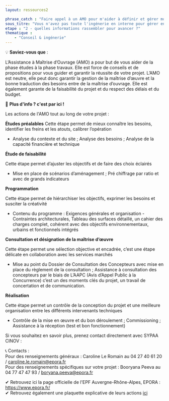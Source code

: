 ```yaml
---
layout: ressources2

phrase_catch : "Faire appel à un AMO pour m'aider à définir et gérer mon projet de A à Z"
sous_titre: "Vous n'avez pas toute l'ingénerie en interne pour gérer entièrement votre projet, voici un éclaircissement sur ce qu'une AMO peut faire pour vous"
etape : "2 - quelles informations rassembler pour avancer ?"
thematique :
    - "Conseil & ingénerie"
---
```

  
💡 **Saviez-vous que** :  
  
L’Assistance à Maîtrise d’Ouvrage (AMO) a pour but de vous aider de la phase études à la phase travaux. Elle est force de conseils et de propositions pour vous guider et garantir la réussite de votre projet.
L’AMO est neutre, elle peut donc garantir la gestion de la maîtrise d’œuvre et la bonne traduction des besoins entre de la maîtrise d’ouvrage.  Elle est également garante de la faisabilité du projet et du respect des délais et du budget.

🚀 **Plus d'info ? c'est par ici !**  
  
Les actions de l'AMO tout au long de votre projet :  

**Études préalables**
Cette étape permet de mieux connaître les besoins, identifier les freins et les atouts, calibrer l’opération
 
- Analyse du contexte et du site ; Analyse des besoins ; Analyse de la capacité financière et technique
 
**Étude de faisabilité**

Cette étape permet d’ajuster les objectifs et de faire des choix éclairés
 
- Mise en place de scénarios d’aménagement ; Pré chiffrage par ratio et avec de grands indicateurs


**Programmation**

Cette étape permet de hiérarchiser les objectifs, exprimer les besoins et susciter la créativité

- Contenu du programme :  Exigences générales et organisation - Contraintes architecturales, Tableau des surfaces détaillé, un cahier des charges complet, cohérent avec des objectifs environnementaux, urbains et fonctionnels intégrés

 
**Consultation et désignation de la maîtrise d’œuvre**

Cette étape permet une sélection objective et encadrée, c’est une étape délicate en collaboration avec les services marchés

- Mise au point du Dossier de Consultation des Concepteurs avec mise en place du règlement de la consultation ; Assistance à consultation des concepteurs par le biais de L’AAPC (Avis d’Appel Public à la Concurrence) c’est un des moments clés du projet, un travail de concertation et de communication.
 
**Réalisation**

Cette étape permet un contrôle de la conception du projet et une meilleure organisation entre les différents intervenants techniques
 
- Contrôle de la mise en œuvre et du bon déroulement ; Commissioning ; Assistance à la réception (test et bon fonctionnement)
 
  
Si vous souhaitez en savoir plus, prenez contact directement avec SYPAA CINOV : 
  
📞 Contacts :    
Pour des renseignements généraux : Caroline Le Romain au 04 27 40 61 20 / caroline.le.romain@epora.fr  
Pour des renseignements spécifiques sur votre projet : Booryana Peeva au 04 77 47 47 93 / boryana.peeva@epora.fr  
  
✔ Retrouvez ici la page officielle de l'EPF Auvergne-Rhône-Alpes, EPORA : <https://www.epora.fr/>  
✔ Retrouvez également une plaquette explicative de leurs actions [ici](https://www.epora.fr/wp-content/uploads/plaquette-epora-bat-pages-web.pdf)  
